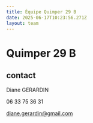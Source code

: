 ```yaml
---
title: Équipe Quimper 29 B
date: 2025-06-17T10:23:56.271Z
layout: team
---
```


# Quimper 29 B



## contact 

Diane GERARDIN

06 33 75 36 31

diane.gerardin@gmail.com


